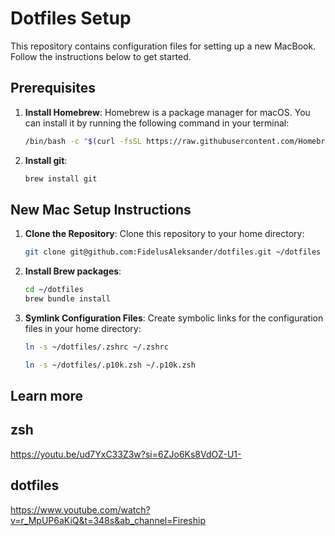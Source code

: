 # Dotfiles Setup

This repository contains configuration files for setting up a new MacBook. Follow the instructions below to get started.

## Prerequisites

1. **Install Homebrew**: Homebrew is a package manager for macOS. You can install it by running the following command in your terminal:

    ```sh
    /bin/bash -c "$(curl -fsSL https://raw.githubusercontent.com/Homebrew/install/HEAD/install.sh)"
    ```

2. **Install git**:

    ```sh
    brew install git
    ```

## New Mac Setup Instructions

1. **Clone the Repository**: Clone this repository to your home directory:

    ```sh
    git clone git@github.com:FidelusAleksander/dotfiles.git ~/dotfiles
    ```

2. **Install Brew packages**:

    ```sh
    cd ~/dotfiles
    brew bundle install
    ```

3. **Symlink Configuration Files**: Create symbolic links for the configuration files in your home directory:

    ```sh
    ln -s ~/dotfiles/.zshrc ~/.zshrc
    ```

    ```sh
    ln -s ~/dotfiles/.p10k.zsh ~/.p10k.zsh
    ```

## Learn more

## zsh

<https://youtu.be/ud7YxC33Z3w?si=6ZJo6Ks8VdOZ-U1->

## dotfiles

<https://www.youtube.com/watch?v=r_MpUP6aKiQ&t=348s&ab_channel=Fireship>
